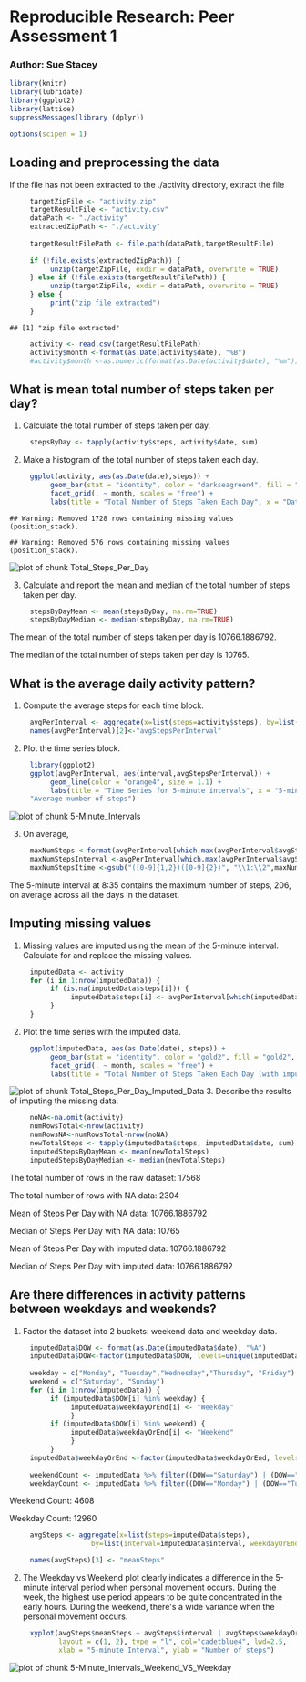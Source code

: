 # Reproducible Research: Peer Assessment 1

### Author:  Sue Stacey


```r
library(knitr)
library(lubridate)
library(ggplot2)
library(lattice)
suppressMessages(library (dplyr))

options(scipen = 1)
```

## Loading and preprocessing the data
If the file has not been extracted to the ./activity directory, extract the file

```r
     targetZipFile <- "activity.zip"
     targetResultFile <- "activity.csv"
     dataPath <- "./activity"
     extractedZipPath <- "./activity"
     
     targetResultFilePath <- file.path(dataPath,targetResultFile)
     
     if (!file.exists(extractedZipPath)) {
          unzip(targetZipFile, exdir = dataPath, overwrite = TRUE)
     } else if (!file.exists(targetResultFilePath)) {
          unzip(targetZipFile, exdir = dataPath, overwrite = TRUE)
     } else {
          print("zip file extracted")
     }
```

```
## [1] "zip file extracted"
```

```r
     activity <- read.csv(targetResultFilePath)
     activity$month <-format(as.Date(activity$date), "%B")
     #activity$month <-as.numeric(format(as.Date(activity$date), "%m"))
```

## What is mean total number of steps taken per day?
1.  Calculate the total number of steps taken per day.

```r
     stepsByDay <- tapply(activity$steps, activity$date, sum)
```
2. Make a histogram of the total number of steps taken each day.

```r
     ggplot(activity, aes(as.Date(date),steps)) +
          geom_bar(stat = "identity", color = "darkseagreen4", fill = "darkseagreen4", width =.6) + 
          facet_grid(. ~ month, scales = "free") +
          labs(title = "Total Number of Steps Taken Each Day", x = "Date", y = "Number of steps")
```

```
## Warning: Removed 1728 rows containing missing values (position_stack).
```

```
## Warning: Removed 576 rows containing missing values (position_stack).
```

![plot of chunk Total_Steps_Per_Day](figure/Total_Steps_Per_Day-1.png) 

3. Calculate and report the mean and median of the total number of steps taken per day.

```r
     stepsByDayMean <- mean(stepsByDay, na.rm=TRUE)
     stepsByDayMedian <- median(stepsByDay, na.rm=TRUE)
```
The mean of the total number of steps taken per day is 10766.1886792.

The median of the total number of steps taken per day is 10765.

## What is the average daily activity pattern?
1. Compute the average steps for each time block.

```r
     avgPerInterval <- aggregate(x=list(steps=activity$steps), by=list(interval=activity$interval), FUN=mean, na.rm=TRUE)
     names(avgPerInterval)[2]<-"avgStepsPerInterval"
```

2.  Plot the time series block.

```r
     library(ggplot2)
     ggplot(avgPerInterval, aes(interval,avgStepsPerInterval)) +
          geom_line(color = "orange4", size = 1.1) +
          labs(title = "Time Series for 5-minute intervals", x = "5-minute interval", y =
     "Average number of steps")    
```

![plot of chunk 5-Minute_Intervals](figure/5-Minute_Intervals-1.png) 

3. On average, 

```r
     maxNumSteps <-format(avgPerInterval[which.max(avgPerInterval$avgStepsPerInterval),2],digits=1)
     maxNumStepsInterval <-avgPerInterval[which.max(avgPerInterval$avgStepsPerInterval),1]
     maxNumStepsItime <-gsub("([0-9]{1,2})([0-9]{2})", "\\1:\\2",maxNumStepsInterval)
```

The 5-minute interval at 8:35 contains the maximum number of steps, 206, on average across all the days in the dataset.

## Imputing missing values

1.  Missing values are imputed using the mean of the 5-minute interval. Calculate for and replace the missing values.

```r
     imputedData <- activity 
     for (i in 1:nrow(imputedData)) {
          if (is.na(imputedData$steps[i])) {
               imputedData$steps[i] <- avgPerInterval[which(imputedData$interval[i] == avgPerInterval$interval), ]$avgStepsPerInterval
          }
     }
```
2.  Plot the time series with the imputed data.

```r
     ggplot(imputedData, aes(as.Date(date), steps)) + 
          geom_bar(stat = "identity", color = "gold2", fill = "gold2", width =.6) + 
          facet_grid(. ~ month, scales = "free") + 
          labs(title = "Total Number of Steps Taken Each Day (with imputed data)", x = "Date", y = "Number of steps")
```

![plot of chunk Total_Steps_Per_Day_Imputed_Data](figure/Total_Steps_Per_Day_Imputed_Data-1.png) 
3.  Describe the results of imputing the missing data.

```r
     noNA<-na.omit(activity)
     numRowsTotal<-nrow(activity)
     numRowsNA<-numRowsTotal-nrow(noNA)
     newTotalSteps <- tapply(imputedData$steps, imputedData$date, sum)
     imputedStepsByDayMean <- mean(newTotalSteps)
     imputedStepsByDayMedian <- median(newTotalSteps)
```
 The total number of rows in the raw dataset: 17568 
 
 The total number of rows with NA data: 2304
 
 Mean of Steps Per Day with NA data: 10766.1886792
 
 Median of Steps Per Day with NA data: 10765
 
 Mean of Steps Per Day with imputed data: 10766.1886792
 
 Median of Steps Per Day with imputed data: 10766.1886792


## Are there differences in activity patterns between weekdays and weekends?
1.  Factor the dataset into 2 buckets: weekend data and weekday data.

```r
     imputedData$DOW <- format(as.Date(imputedData$date), "%A")
     imputedData$DOW<-factor(imputedData$DOW, levels=unique(imputedData$DOW))
     
     weekday = c("Monday", "Tuesday","Wednesday","Thursday", "Friday")
     weekend = c("Saturday", "Sunday")
     for (i in 1:nrow(imputedData)) {
          if (imputedData$DOW[i] %in% weekday) {
               imputedData$weekdayOrEnd[i] <- "Weekday"
               }
          if (imputedData$DOW[i] %in% weekend) {
               imputedData$weekdayOrEnd[i] <- "Weekend"
               }
          }
     imputedData$weekdayOrEnd <-factor(imputedData$weekdayOrEnd, levels=unique(imputedData$weekdayOrEnd))
     
     weekendCount <- imputedData %>% filter((DOW=="Saturday") | (DOW=="Sunday")) %>% count()
     weekdayCount <- imputedData %>% filter((DOW=="Monday") | (DOW=="Tuesday") | (DOW=="Wednesday") | (DOW=="Thursday") | (DOW=="Friday")) %>% count()
```
Weekend Count:  4608

Weekday Count:  12960

```r
     avgSteps <- aggregate(x=list(steps=imputedData$steps), 
                    by=list(interval=imputedData$interval, weekdayOrEnd=imputedData$weekdayOrEnd), FUN=mean)

     names(avgSteps)[3] <- "meanSteps"
```
2.  The Weekday vs Weekend plot clearly indicates a difference in the 5-minute interval period when personal movement occurs.  During the week, the highest use period appears to be quite concentrated in the early hours.  During the weekend, there's a wide variance when the personal movement occurs.

```r
     xyplot(avgSteps$meanSteps ~ avgSteps$interval | avgSteps$weekdayOrEnd, 
            layout = c(1, 2), type = "l", col="cadetblue4", lwd=2.5,
            xlab = "5-minute Interval", ylab = "Number of steps")     
```

![plot of chunk 5-Minute_Intervals_Weekend_VS_Weekday](figure/5-Minute_Intervals_Weekend_VS_Weekday-1.png) 
     
